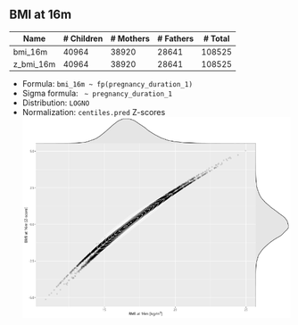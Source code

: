 ## BMI at 16m

| Name | # Children | # Mothers | # Fathers | # Total |
| ---- | ---------- | --------- | --------- | ------- |
| bmi_16m | 40964 | 38920 | 28641 | 108525 |
| z_bmi_16m | 40964 | 38920 | 28641 | 108525 |

- Formula: `bmi_16m ~ fp(pregnancy_duration_1)`
- Sigma formula: ` ~ pregnancy_duration_1`
- Distribution: `LOGNO`
- Normalization: `centiles.pred` Z-scores
![](plots/z_bmi_16m_vs_bmi_16m_child.png)


